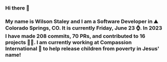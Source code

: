 ### Hi there 👋

### My name is Wilson Staley and I am a Software Developer in ⛰ Colorado Springs, CO.  It is currently Friday, June 23 ⌚. In 2023 I have made 208 commits, 70 PRs, and contributed to 16 projects 👨‍💻. I am currently working at Compassion International 🏢 to help release children from poverty in Jesus' name!